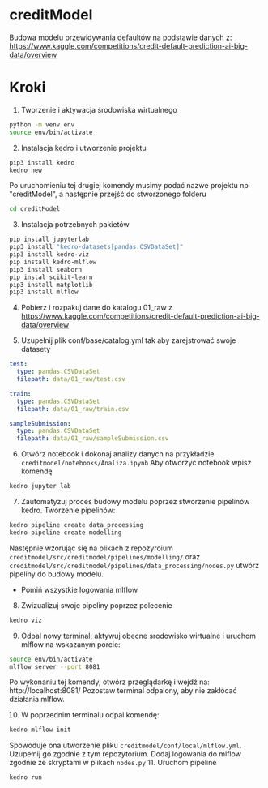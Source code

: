 # creditModel

Budowa modelu przewidywania defaultów na podstawie danych z:
https://www.kaggle.com/competitions/credit-default-prediction-ai-big-data/overview

# Kroki

1. Tworzenie i aktywacja środowiska wirtualnego
```bash
python -m venv env
source env/bin/activate
```

2. Instalacja kedro i utworzenie projektu
```bash
pip3 install kedro
kedro new
```
Po uruchomieniu tej drugiej komendy musimy podać nazwe projektu np "creditModel", a następnie przejść do stworzonego folderu
```bash
cd creditModel
```

3. Instalacja potrzebnych pakietów
```bash
pip install jupyterlab
pip3 install "kedro-datasets[pandas.CSVDataSet]"
pip3 install kedro-viz
pip install kedro-mlflow
pip3 install seaborn
pip instal scikit-learn
pip3 install matplotlib
pip3 install mlflow
```

4. Pobierz i rozpakuj dane do katalogu 01_raw z https://www.kaggle.com/competitions/credit-default-prediction-ai-big-data/overview

5. Uzupełnij plik conf/base/catalog.yml tak aby zarejstrować swoje datasety

```yml
test:
  type: pandas.CSVDataSet
  filepath: data/01_raw/test.csv

train:
  type: pandas.CSVDataSet
  filepath: data/01_raw/train.csv

sampleSubmission:
  type: pandas.CSVDataSet
  filepath: data/01_raw/sampleSubmission.csv
```

6. Otwórz notebook i dokonaj analizy danych na przykładzie ```creditmodel/notebooks/Analiza.ipynb```
Aby otworzyć notebook wpisz komendę
```bash
kedro jupyter lab
```
7. Zautomatyzuj proces budowy modelu poprzez stworzenie pipelinów kedro.
Tworzenie pipelinów:
```bash
kedro pipeline create data_processing
kedro pipeline create modelling
```
Następnie wzorując się na plikach z repozyroium ```creditmodel/src/creditmodel/pipelines/modelling/``` oraz ```creditmodel/src/creditmodel/pipelines/data_processing/nodes.py```
utwórz pipeliny do budowy modelu. 
* Pomiń wszystkie logowania mlflow

8. Zwizualizuj swoje pipeliny poprzez polecenie
```bash
kedro viz
```
9. Odpal nowy terminal, aktywuj obecne srodowisko wirtualne i uruchom mlflow na wskazanym porcie:
```bash
source env/bin/activate 
mlflow server --port 8081
```
Po wykonaniu tej komendy, otwórz przeglądarkę i wejdź na: http://localhost:8081/
Pozostaw terminal odpalony, aby nie zakłócać działania mlflow.

10. W poprzednim terminalu odpal komendę:
```bash
kedro mlflow init
```
Spowoduje ona utworzenie pliku ```creditmodel/conf/local/mlflow.yml```. Uzupełnij go zgodnie z tym repozytorium.
Dodaj logowania do mlflow zgodnie ze skryptami w plikach ```nodes.py```
11. Uruchom pipeline
```bash
kedro run
```